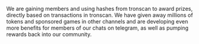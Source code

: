We are gaining members and using hashes from tronscan to award prizes, directly based on transactions in tronscan. We have given away millions of tokens and sponsored games in other channels and are developing even more benefits for members of our chats on telegram, as well as pumping rewards back into our community.
